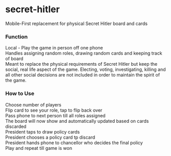 # secret-hitler
Mobile-First replacement for physical Secret Hitler board and cards

### Function
Local - Play the game in person off one phone  
Handles assigning random roles, drawing random cards and keeping track of board  
Meant to replace the physical requirements of Secret Hitler but keep the social, real life aspect of the game. Electing, voting, investigating, killing and all other social decisions are not included in order to maintain the spirit of the game.

### How to Use
Choose number of players  
Flip card to see your role, tap to flip back over  
Pass phone to next person till all roles assigned  
The board will now show and automatically updated based on cards discarded  
President taps to draw policy cards  
President chooses a policy card tp discard  
President hands phone to chancellor who decides the final policy  
Play and repeat till game is won  
